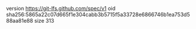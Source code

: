 version https://git-lfs.github.com/spec/v1
oid sha256:5865a22c07d665f1e304cabb3b5715f5a33728e6866746b1ea753d588aa81e88
size 313

